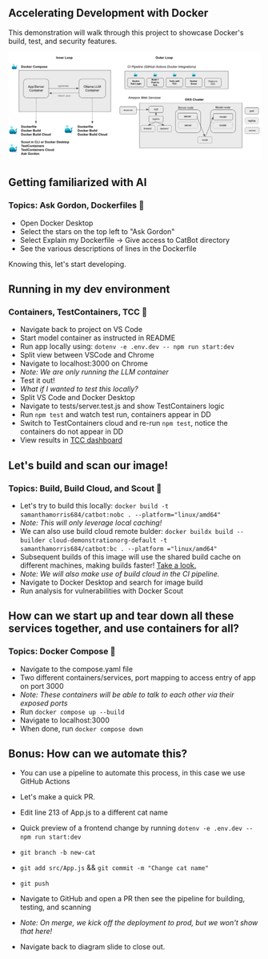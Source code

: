 ## Accelerating Development with Docker

This demonstration will walk through this project to showcase Docker's build, test, and security features.

![CatBot Architecture](images/catbotfull.png)

## Getting familiarized with AI
### Topics: Ask Gordon, Dockerfiles 🐳
- Open Docker Desktop
- Select the stars on the top left to "Ask Gordon"
- Select Explain my Dockerfile -> Give access to CatBot directory
- See the various descriptions of lines in the Dockerfile

Knowing this, let's start developing.

## Running in my dev environment
### Containers, TestContainers, TCC 🐳
- Navigate back to project on VS Code
- Start model container as instructed in README
- Run app locally using: `dotenv -e .env.dev -- npm run start:dev`
- Split view between VSCode and Chrome
- Navigate to localhost:3000 on Chrome
- *Note: We are only running the LLM container*
- Test it out!
- *What if I wanted to test this locally?*
- Split VS Code and Docker Desktop
- Navigate to tests/server.test.js and show TestContainers logic
- Run `npm test` and watch test run, containers appear in DD
- Switch to TestContainers cloud and re-run `npm test`, notice the containers do not appear in DD
- View results in [TCC dashboard](https://app.testcontainers.cloud/accounts/9926/dashboard)


## Let's build and scan our image!
### Topics: Build, Build Cloud, and Scout 🐳
- Let's try to build this locally: `docker build -t samanthamorris684/catbot:nobc . --platform="linux/amd64"`
- *Note: This will only leverage local caching!*
- We can also use build cloud remote bulder: `docker buildx build --builder cloud-demonstrationorg-default -t samanthamorris684/catbot:bc . --platform ="linux/amd64"`
- Subsequent builds of this image will use the shared build cache on different machines, making builds faster! [Take a look.](https://app.docker.com/build/accounts/demonstrationorg/builds)
- *Note: We will also make use of build cloud in the CI pipeline.*
- Navigate to Docker Desktop and search for image build
- Run analysis for vulnerabilities with Docker Scout

## How can we start up and tear down all these services together, and use containers for all?

### Topics: Docker Compose 🐳

- Navigate to the compose.yaml file
- Two different containers/services, port mapping to access entry of app on port 3000
- *Note: These containers will be able to talk to each other via their exposed ports*
- Run `docker compose up --build`
- Navigate to localhost:3000
- When done, run `docker compose down`

## Bonus: How can we automate this?

- You can use a pipeline to automate this process, in this case we use GitHub Actions
- Let's make a quick PR.
- Edit line 213 of App.js to a different cat name
- Quick preview of a frontend change by running `dotenv -e .env.dev -- npm run start:dev`
- `git branch -b new-cat`
- `git add src/App.js` && `git commit -m "Change cat name"`
- `git push`

- Navigate to GitHub and open a PR then see the pipeline for building, testing, and scanning

- *Note: On merge, we kick off the deployment to prod, but we won't show that here!*

- Navigate back to diagram slide to close out.